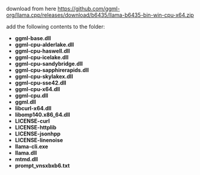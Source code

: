 download from here https://github.com/ggml-org/llama.cpp/releases/download/b6435/llama-b6435-bin-win-cpu-x64.zip

add the following contents to the folder:

- **ggml-base.dll**
- **ggml-cpu-alderlake.dll**
- **ggml-cpu-haswell.dll**
- **ggml-cpu-icelake.dll**
- **ggml-cpu-sandybridge.dll**
- **ggml-cpu-sapphirerapids.dll**
- **ggml-cpu-skylakex.dll**
- **ggml-cpu-sse42.dll**
- **ggml-cpu-x64.dll**
- **ggml-cpu.dll**
- **ggml.dll**
- **libcurl-x64.dll**
- **libomp140.x86_64.dll**
- **LICENSE-curl**
- **LICENSE-httplib**
- **LICENSE-jsonhpp**
- **LICENSE-linenoise**
- **llama-cli.exe**
- **llama.dll**
- **mtmd.dll**
- **prompt_vnsxbxb6.txt**
